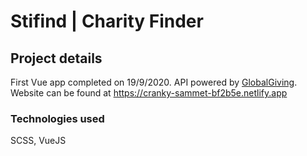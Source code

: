 # Stifind | Charity Finder

## Project details
First Vue app completed on 19/9/2020. API powered by [GlobalGiving](https://www.globalgiving.org/api/). Website can be found at <https://cranky-sammet-bf2b5e.netlify.app>


### Technologies used
SCSS, VueJS